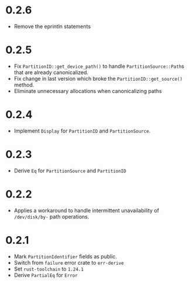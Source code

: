 # 0.2.6

- Remove the eprintln statements

# 0.2.5

- Fix `PartitionID::get_device_path()` to handle `PartitionSource::Path`s that are already canonicalized.
- Fix change in last version which broke the `PartitionID::get_source()` method.
- Eliminate unnecessary allocations when canonicalizing paths

# 0.2.4

- Implement `Display` for `PartitionID` and `PartitionSource`.

# 0.2.3

- Derive `Eq` for `PartitionSource` and `PartitionID`

# 0.2.2

- Applies a workaround to handle intermittent unavailability of `/dev/disk/by-` path operations.

# 0.2.1

- Mark `PartitionIdentifier` fields as public.
- Switch from `failure` error crate to `err-derive`
- Set `rust-toolchain` to `1.24.1`
- Derive `PartialEq` for `Error`
